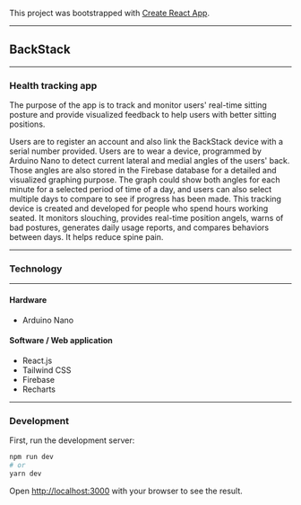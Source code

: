 This project was bootstrapped with [Create React App](https://github.com/facebook/create-react-app).
- - - -

## BackStack
- - - -

### Health tracking app

The purpose of the app is to track and monitor users' real-time sitting posture and provide visualized feedback to help users with better sitting positions.

Users are to register an account and also link the BackStack device with a serial number provided. Users are to wear a device, programmed by Arduino Nano to detect current lateral and medial angles of the users' back. Those angles are also stored in the Firebase database for a detailed and visualized graphing purpose. The graph could show both angles for each minute for a selected period of time of a day, and users can also select multiple days to compare to see if progress has been made.
This tracking device is created and developed for people who spend hours working seated. It monitors slouching, provides real-time position angels, warns of bad postures, generates daily usage reports, and compares behaviors between days. It helps reduce spine pain.
- - - -

### Technology
- - - -

#### Hardware

* Arduino Nano

#### Software / Web application

* React.js
* Tailwind CSS
* Firebase
* Recharts
- - - -

### Development

First, run the development server:

```bash
npm run dev
# or
yarn dev
```

Open [http://localhost:3000](http://localhost:3000) with your browser to see the result.
